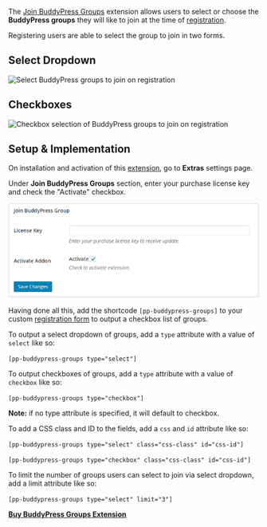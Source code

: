 The [Join BuddyPress Groups](http://profilepress.net/downloads/join-buddypress-groups/) extension allows users to select or choose the **BuddyPress groups** they will like to join at the time of [registration](http://profilepress.net/features/wordpress-front-end-registration-form/).

Registering users are able to select the group to join in two forms.

## Select Dropdown
![Select BuddyPress groups to join on registration](http://profilepress.net/wp-content/uploads/edd/2016/04/buddypress-group-select.png)


## Checkboxes</h3>
![Checkbox selection of BuddyPress groups to join on registration](http://profilepress.net/wp-content/uploads/edd/2016/04/buddypress-group-checkbox.png)

## Setup & Implementation

On installation and activation of this [extension](http://profilepress.net/downloads/join-buddypress-groups/), go to **Extras** settings page.

Under **Join BuddyPress Groups** section, enter your purchase license key and check the "Activate" checkbox.

![Extension settings page](img/join-buddypress-group-settings.png)

Having done all this, add the shortcode `[pp-buddypress-groups]` to your custom [registration form](../build/registration-form.md) to output a checkbox list of groups.

To output a select dropdown of groups, add a `type` attribute with a value of `select` like so:

`[pp-buddypress-groups type="select"]`

To output checkboxes of groups, add a `type` attribute with a value of `checkbox` like so:

`[pp-buddypress-groups type="checkbox"]`

**Note:** if no type attribute is specified, it will default to checkbox.


To add a CSS class and ID to the fields, add a `css` and `id` attribute like so:

`[pp-buddypress-groups type="select" class="css-class" id="css-id"]`

`[pp-buddypress-groups type="checkbox" class="css-class" id="css-id"]`

To limit the number of groups users can select to join via select dropdown, add a limit attribute like so:

`[pp-buddypress-groups type="select" limit="3"]`

<div>
<a href="http://profilepress.net/downloads/join-buddypress-groups/?ref=buddypress-group-doc">
 <div class="buy-now-green">
      <strong>Buy BuddyPress Groups Extension</strong>
 </div>
</a>
</div>
